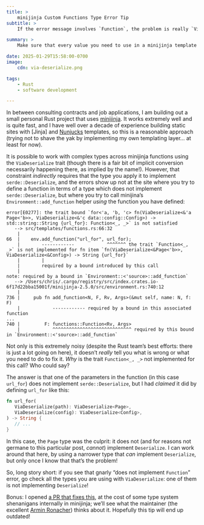 ```yaml
---
title: >
    minijinja Custom Functions Type Error Tip
subtitle: >
    If the error message involves `Function`, the problem is really `ViaDeserialize`.

summary: >
    Make sure that every value you need to use in a minijinja template function implements `serde::Deserialize`, or you will have a bad time.

date: 2025-01-29T15:58:00-0700
image:
    cdn: via-deserialize.png

tags:
    - Rust
    - software development

---
```


In between consulting contracts and job applications, I am building out a small personal Rust project that uses [minijinja][mj]. It works extremely well and is quite fast, and I have well over a decade of experience building static sites with [Jinja] and [Nunjucks][n] templates, so this is a reasonable approach (trying not to shave the yak by implementing my own templating layer… at least for now).

It is possible to work with complex types across minijinja functions using the `ViaDeserialize` trait (though there is a fair bit of implicit conversion necessarily happening there, as implied by the name!). However, that constraint *indirectly* requires that the type you apply it to implement `serde::Deserialize`, and the errors show up not at the site where you try to define a function in terms of a type which does not implement `serde::Deserialize`, but where you try to call minijina’s `Environment::add_function` helper *using* the function you have defined:

```
error[E0277]: the trait bound `for<'a, 'b, 'c> fn(ViaDeserialize<&'a Page<'b>>, ViaDeserialize<&'c data::config::Config>) -> std::string::String {url_for}: Function<_, _>` is not satisfied
   --> src/templates/functions.rs:66:32
    |
66  |    env.add_function("url_for", url_for);
    |        ------------            ^^^^^^^ the trait `Function<_, _>` is not implemented for fn item `fn(ViaDeserialize<&Page<'b>>, ViaDeserialize<&Config>) -> String {url_for}`
    |        |
    |        required by a bound introduced by this call
    |
note: required by a bound in `Environment::<'source>::add_function`
   --> /Users/chris/.cargo/registry/src/index.crates.io-6f17d22bba15001f/minijinja-2.5.0/src/environment.rs:740:12
    |
736 |     pub fn add_function<N, F, Rv, Args>(&mut self, name: N, f: F)
    |            ------------ required by a bound in this associated function
...
740 |         F: functions::Function<Rv, Args>
    |            ^^^^^^^^^^^^^^^^^^^^^^^^^^^^^ required by this bound in `Environment::<'source>::add_function`
```

Not only is this extremely noisy (despite the Rust team’s best efforts: there is just a lot going on here), it doesn’t *really* tell you what is wrong or what you need to do to fix it. *Why* is the trait `Function<_, _>` not implemented for this call? Who could say?

The answer is that one of the parameters in the function (in this case `url_for`) does not implement `serde::Deserialize`, but I had *claimed* it did by defining `url_for` like this:

```rust
fn url_for(
   ViaDeserialize(path): ViaDeserialize<Page>,
   ViaDeserialize(config): ViaDeserialize<Config>,
) -> String {
   // ...
}
```

In this case, the `Page` type was the culprit: it does not (and for reasons not germane to this particular post, *cannot*) implement `Deserialize`. I can work around that here, by using a narrower type that *can* implement `Deserialize`, but only once I know that that’s the problem!

So, long story short: if you see that gnarly “does not implement `Function`” error, go check all the types you are using with `ViaDeserialize`: one of them is not implementing `Deserialize`!

Bonus: I opened [a <abbr title="pull request">PR</abbr> that fixes this][pr], at the cost of some type system shenanigans internally in minijinja; we’ll see what the maintainer (the excellent [Armin Ronacher][ar]) thinks about it. Hopefully this tip will end up outdated!

[mj]: https://github.com/mitsuhiko/minijinja
[j]: https://jinja.palletsprojects.com/en/stable/
[n]: https://mozilla.github.io/nunjucks/
[pr]: https://github.com/mitsuhiko/minijinja/pull/689
[ar]: https://mitsuhiko.at